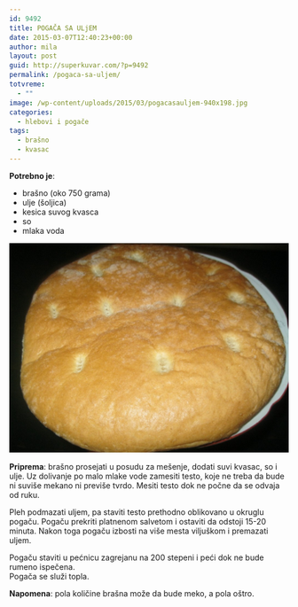 ```yaml
---
id: 9492
title: POGAČA SA ULjEM
date: 2015-03-07T12:40:23+00:00
author: mila
layout: post
guid: http://superkuvar.com/?p=9492
permalink: /pogaca-sa-uljem/
totvreme:
  - ""
image: /wp-content/uploads/2015/03/pogacasauljem-940x198.jpg
categories:
  - hlebovi i pogače
tags:
  - brašno
  - kvasac
---
```

**Potrebno je**:

  * brašno (oko 750 grama)
  * ulje (šoljica)
  * kesica suvog kvasca
  * so
  * mlaka voda

![pogaca sa uljem](/wp-content/uploads/2015/03/pogacasauljem-1024x768.jpg)

**Priprema**: brašno prosejati u posudu za mešenje, dodati suvi kvasac, so i ulje. Uz dolivanje po malo mlake vode zamesiti testo, koje ne treba da bude ni suviše mekano ni previše tvrdo. Mesiti testo dok ne počne da se odvaja od ruku.

Pleh podmazati uljem, pa staviti testo prethodno oblikovano u okruglu pogaču. Pogaču prekriti platnenom salvetom i ostaviti da odstoji 15-20 minuta. Nakon toga pogaču izbosti na više mesta viljuškom i premazati uljem.

Pogaču staviti u pećnicu zagrejanu na 200 stepeni i peći dok ne bude rumeno ispečena.  
Pogača se služi topla.

**Napomena**:   pola količine brašna može da bude meko, a pola oštro.